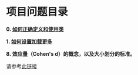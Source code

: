 # 项目问题目录

**0. [如何正确定义和使用类]()**

**1. [如何设置加载更多]()**




**8. 效应量（Cohen's d）的概念，以及大小划分的标准。**

请参考[此链接](http://blog.sina.com.cn/s/blog_a98309850101tbnc.html)

